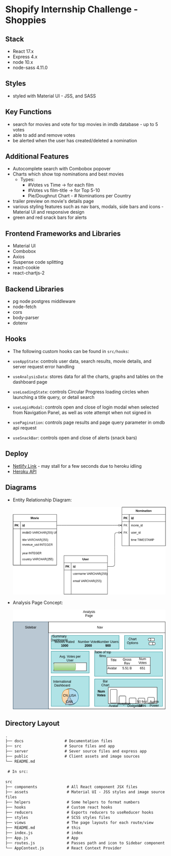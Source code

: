 # Shopify Internship Challenge - Shoppies

## Stack
- React 17.x
- Express 4.x
- node 10.x
- node-sass 4.11.0

## Styles
 - styled with Material UI - JSS, and SASS

## Key Functions
 - search for movies and vote for top movies in imdb database - up to 5 votes
 - able to add and remove votes
 - be alerted when the user has created/deleted a nomination

## Additional Features
- Autocomplete search with Combobox popover
- Charts which show top nominations and best movies
  - Types:
    - #Votes vs Time -> for each film
    - #Votes vs film-title -> for Top 5-10
    - Pie/Doughnut Chart - # Nominations per Country
- trailer preview on movie's details page
- various styling features such as nav bars, modals, side bars and icons - Material UI and responsive design
- green and red snack bars for alerts

## Frontend Frameworks and Libraries
 - Material UI
 - Combobox
 - Axios
 - Suspense code splitting
 - react-cookie
 - react-chartjs-2

## Backend Libraries
 - pg node postgres middleware
 - node-fetch
 - cors
 - body-parser
 - dotenv

## Hooks
 - The following custom hooks can be found in `src/hooks`:

 - `useAppState`: controls user data, search results, movie details, and server request error handling
 - `useAnalysisData`: stores data for all the charts, graphs and tables on the dashboard page
 - `useLoadingState`: controls Circular Progress loading circles when launching a title query, or detail search
 - `useLoginModal`: controls open and close of login modal when selected from Navigation Panel, as well as vote attempt when not signed in
 - `usePagination`: controls page results and page query parameter in omdb api request
 - `useSnackBar`: controls open and close of alerts (snack bars)

 ## Deploy
 - [Netlify Link](http://shoppies-il.netlify.app) - may stall for a few seconds due to heroku idling 
 - [Heroku API](http://shoppies-il.herokuapp.com)

## Diagrams

- Entity Relationship Diagram:
  
  !["ERD"](https://github.com/ilaksono/shoppies-react-express/blob/master/docs/shoppies_ERDv1.1.png)

- Analysis Page Concept: 

  !["Analysis Page Concept"](https://github.com/ilaksono/shoppies-react-express/blob/master/docs/AnalysisPage-Concept.png)

## Directory Layout

```
.
├── docs                  # Documentation files 
├── src                   # Source files and app
├── server                # Sever source files and express app
├── public                # Client assets and image sources
└── README.md

 # In src:

src
├── components             # All React component JSX files
├── assets                 # Material UI - JSS styles and image source files
├── helpers                # Some helpers to format numbers 
├── hooks                  # Custom react hooks
├── reducers               # Exports reducers to useReducer hooks
├── styles                 # SCSS styles files
├── views                  # The page layouts for each route/view
├── README.md              # this
├── index.js               # index
├── App.js                 # App
├── routes.js              # Passes path and icon to Sidebar component
└── AppContext.js          # React Context Provider
```
